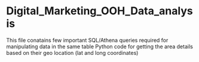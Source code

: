 # Digital_Marketing_OOH_Data_analysis
This file conatains few important SQL/Athena queries required for manipulating data in the same table
Python code for getting the area details based on their geo location (lat and long coordinates)
